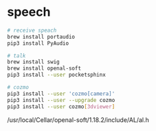 # speech
```bash
# receive speach
brew install portaudio
pip3 install PyAudio

# talk
brew install swig
brew install openal-soft
pip3 install --user pocketsphinx

# cozmo
pip3 install --user 'cozmo[camera]'
pip3 install --user --upgrade cozmo
pip3 install --user cozmo[3dviewer]
```

/usr/local/Cellar/openal-soft/1.18.2/include/AL/al.h
